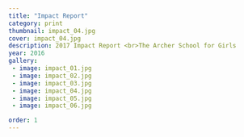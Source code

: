 ```yaml
---
title: "Impact Report"
category: print
thumbnail: impact_04.jpg
cover: impact_04.jpg
description: 2017 Impact Report <br>The Archer School for Girls
year: 2016
gallery:
 - image: impact_01.jpg
 - image: impact_02.jpg
 - image: impact_03.jpg
 - image: impact_04.jpg
 - image: impact_05.jpg
 - image: impact_06.jpg

order: 1
---
```


<!-- 2017 Impact Report for a prestigious non-profit school highlighting fundraising, academics, athletics, and arts through photographic illustrations.

My role: art direction, graphic design, project management, print production -->
